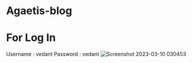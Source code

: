 # Agaetis-blog
# For Log In
Username : vedant
Password : vedant
![Screenshot 2023-03-10 030453](https://user-images.githubusercontent.com/107241846/224165352-b2631db5-27c2-48d6-8806-526d86e86db3.jpg)
